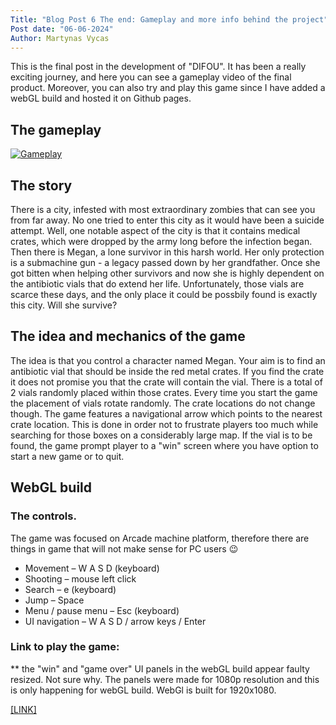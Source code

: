```yaml
---
Title: "Blog Post 6 The end: Gameplay and more info behind the project"
Post date: "06-06-2024"
Author: Martynas Vycas
---
```


This is the final post in the development of "DIFOU". It has been a really exciting journey,
and here you can see a gameplay video of the final product. Moreover, you can also try and play 
this game since I have added a webGL build and hosted it on Github pages.

## The gameplay

[![Gameplay](https://img.youtube.com/vi/eQtBx0t3Po0/0.jpg)](https://www.youtube.com/watch?v=eQtBx0t3Po0 "Gameplay")

## The story 
There is a city, infested with most extraordinary zombies that can see you from far away. 
No one tried to enter this city as it would have been a suicide attempt. Well, one notable
aspect of the city is that it contains medical crates, which were dropped by the army long 
before the infection began.
Then there is Megan, a lone survivor in this harsh world. Her only protection is a submachine gun - a legacy passed down by her grandfather.
Once she got bitten when helping other survivors and now she is highly dependent on the antibiotic
vials that do extend her life. Unfortunately, those vials are scarce these days, and the only 
place it could be possbily found is exactly this city. Will she survive?

## The idea and mechanics of the game 
The idea is that you control a character named Megan. 
Your aim is to find an antibiotic vial that should be inside the red metal crates. 
If you find the crate it does not promise you that the crate will contain the vial. There is a total of 2 vials
randomly placed within those crates. Every time you start the game the placement of vials rotate randomly. The crate locations do not change though. 
The game features a navigational arrow which points to the nearest crate location.
This is done in order not to frustrate players too much while searching for those boxes on a considerably large map. 
If the vial is to be found, the game prompt player to a "win" screen where you have option to start a new game or to quit. 


## WebGL build

### The controls. 

The game was focused on Arcade machine platform, therefore there are things in game that will not make sense for PC users 😉

- Movement – W A S D (keyboard)
- Shooting – mouse left click
- Search – e (keyboard)
- Jump – Space
- Menu / pause menu – Esc (keyboard)
- UI navigation – W A S D / arrow keys / Enter

### Link to play the game:
** the "win" and "game over" UI panels in the webGL build appear faulty resized. Not sure why. The panels were made for 1080p resolution and this is only happening for webGL build. WebGl is built for 1920x1080.

[[LINK]](https://mvycas.github.io/DIFOU-WEBGL/)


